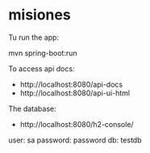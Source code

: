 # misiones

Tu run the app:

 mvn spring-boot:run
 
 To access api docs:
 
 - http://localhost:8080/api-docs
 - http://localhost:8080/api-ui-html
 
 The database:
 
 - http://localhost:8080/h2-console/
 
 user: sa
 password: password
 db: testdb
 
 
